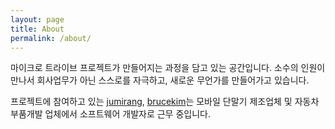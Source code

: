 ```yaml
---
layout: page
title: About
permalink: /about/
---
```


마이크로 트라이브 프로젝트가 만들어지는 과정을 담고 있는 공간입니다. 소수의 인원이 만나서 회사업무가 아닌 스스로를 자극하고, 새로운 무언가를 만들어가고 있습니다.

프로젝트에 참여하고 있는 [jumirang], [brucekim]는 모바일 단말기 제조업체 및 자동차 부품개발 업체에서 소프트웨어 개발자로 근무 중입니다.

  [jumirang]:<jumirang@gmail.com>
  [brucekim]:<brucekim.github.io>
